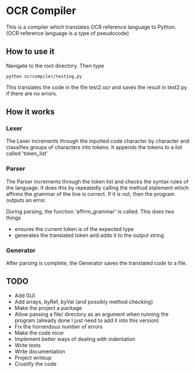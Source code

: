 # OCR Compiler
This is a compiler which translates OCR reference language to Python. (OCR reference language is a type of pseudocode)

## How to use it
Navigate to the root directory. Then type

    python ocrcompiler/testing.py

This translates the code in the file test2.ocr and saves the result in test2.py if there are no errors.

## How it works
### Lexer
The Lexer increments through the inputted code character by character and classifies groups of characters into tokens.
It appends the tokens to a list called 'token_list'
### Parser
The Parser increments through the token list and checks the syntax rules of the language.
It does this by repeatedly calling the method statement which affirms the grammar of the line is correct.
If it is not, then the program outputs an error.

During parsing, the function 'affirm_grammar' is called. This does two things
- ensures the current token is of the expected type
- generates the translated token and adds it to the output string
### Generator
After parsing is complete, the Generator saves the translated code to a file.

## TODO
- Add GUI
- Add arrays, byRef, byVal (and possibly method checking)
- Make the project a package
- Allow passing a file/ directory as an argument when running the program (already done I just need to add it into this version)
- Fix the horrendous number of errors
- Make the code nicer
- Implement better ways of dealing with indentation
- Write tests
- Write documentation
- Project writeup
- Crustify the code
